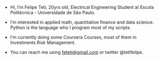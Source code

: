 - Hi, I’m Felipe Teti, 20yrs old, Electrical Engineering Student at Escola Politécnica - Universidade de São Paulo.

-  I’m interested in applied math, quantitative finance and data science. Python is the language who I program most of my scripts. 
-  I’m currently doing some Coursera Courses, most of them in Investments Risk Management. 
-  You can reach me using feteti@gmail.com or twitter @tetifelipe.

<!---
feteti/feteti is a ✨ special ✨ repository because its `README.md` (this file) appears on your GitHub profile.
You can click the Preview link to take a look at your changes.
--->
